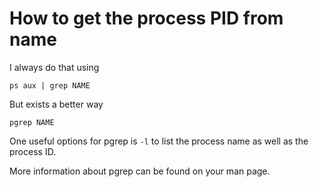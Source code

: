 # How to get the process PID from name

I always do that using

```
ps aux | grep NAME
```

But exists a better way

```
pgrep NAME
```

One useful options for pgrep is `-l` to list the process name as well as the process ID.

More information about pgrep can be found on your man page.

